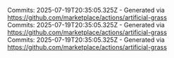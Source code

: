Commits: 2025-07-19T20:35:05.325Z - Generated via https://github.com/marketplace/actions/artificial-grass
<br>
Commits: 2025-07-19T20:35:05.325Z - Generated via https://github.com/marketplace/actions/artificial-grass
<br>
Commits: 2025-07-19T20:35:05.325Z - Generated via https://github.com/marketplace/actions/artificial-grass
<br>
